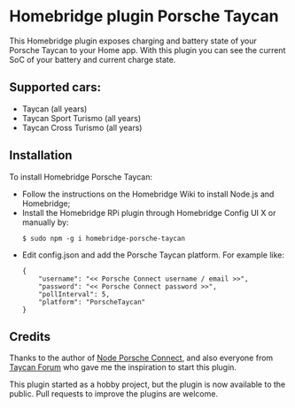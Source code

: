 # Homebridge plugin Porsche Taycan
This Homebridge plugin exposes charging and battery state of your Porsche Taycan to your Home app. With this plugin you can see the current SoC of your battery and current charge state.

## Supported cars:
- Taycan (all years)
- Taycan Sport Turismo (all years)
- Taycan Cross Turismo (all years)

## Installation
To install Homebridge Porsche Taycan:

- Follow the instructions on the Homebridge Wiki to install Node.js and Homebridge;
- Install the Homebridge RPi plugin through Homebridge Config UI X or manually by:
  ```
  $ sudo npm -g i homebridge-porsche-taycan
  ```
- Edit config.json and add the Porsche Taycan platform. For example like:
    ```
    {
        "username": "<< Porsche Connect username / email >>",
        "password": "<< Porsche Connect password >>",
        "pollInterval": 5,
        "platform": "PorscheTaycan"
    }
    ```

## Credits
Thanks to the author of [Node Porsche Connect](https://github.com/martijndierckx/node-porsche-connect), and also everyone from [Taycan Forum](https://www.taycanforum.com/) who gave me the inspiration to start this plugin.

This plugin started as a hobby project, but the plugin is now available to the public. Pull requests to improve the plugins are welcome. 